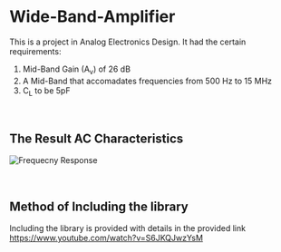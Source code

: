 # Wide-Band-Amplifier
This is a project in Analog Electronics Design. It had the certain requirements:
1. Mid-Band Gain (A<sub>v</sub>) of 26 dB
2. A Mid-Band that accomadates frequencies from 500 Hz to 15 MHz
3. C<sub>L</sub> to be 5pF

<br>

## The Result AC Characteristics
![Frequecny Response](Freq_Res.png)

<br>

## Method of Including the library
Including the library is provided with details in the provided link https://www.youtube.com/watch?v=S6JKQJwzYsM
